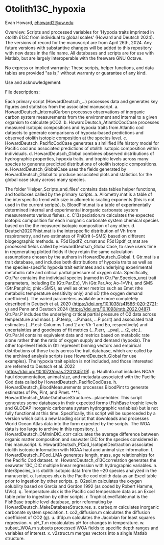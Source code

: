 # Otolith13C_hypoxia
Evan Howard, ehoward2@uw.edu

Overview:
Scripts and processed variables for 'Hypoxia traits imprinted in otolith δ13C from individual to global scales' (Howard and Deutsch 2024). The versions of record for the manuscript are from April 26th, 2024. Any future versions with substantive changes will be added to this repository with new dates in the file name. All databases and scripts are for use with Matlab, but are largely interoperable with the freeware GNU Octave.

No express or implied warranty: These scripts, helper functions, and data tables are provided "as is," without warranty or guarantee of any kind.

Use and acknowledgement: 

File descriptions:

Each primary script (HowardDeutsch_...) processes data and generates key figures and statistics from the associated manuscript.
a. HowardDeutsch_InternalCarbon processes observations of inorganic carbon system measurements from the environment and internal to a given organism to calculate pCO2. 
b. HowardDeutsch_AtlanticCodCase processes measured isotopic compositions and hypoxia traits from Atlantic cod datasets to generate comparisons of hypoxia-based predictions and observed otolith isotopic composition at the species level.
c. HowardDeutsch_PacificCodCase generates a similified life history model for Pacific cod and associated predictions of otolith isotopic composition within individuals.
d. HowardDeutsch_Global combines observed distributions of hydrographic properties, hypoxia traits, and trophic levels across many species to generate predicted distributions of otolith isotopic compositions. 
e. HowardDeutsch_GlobalCase uses the fields generated by HowardDeutsch_Global to produce associated plots and statistics for the global case study across many species. 

The folder 'Helper_Scripts_and_files' contains data tables helper functions, and toolboxes called by the primary scripts. 
a. Allometry.mat is a table of the interspecific trend with size in allometric scaling exponents (this is not used in the current scripts).
b. BloodPint.mat is a table of experimentally determined internal and experimental inorganic carbonate system measurements various fishes.
c. C13speciation.m calculates the expected isotopic composition for each inorganic carbonate system chemical species based on the the measured isotopic composition of any other.
d. Deutsch2020Phist.mat is the interspecific distribution of Vh from respirometry, and two estimates of PhiCrit (~SMS) based on different biogeographic methods.
e. F5d13pdfZ_ct.mat and F5d13pdf_ct,mat are processed fields called by HowardDeutsch_GlobalCase, to save users time in regenerating plotted fields if they retain the same calculation assumptions chosen by the authors in HowardDeutsch_Global.
f. Gtr.mat is a trait database, and includes both distributions of hypoxia traits as well as the species-specific hypoxia trait estimates and underlying experimental metabolic rate and critical partial pressure of oxygen data. Specifically, Gtr.Par contains the individual species (named in Gtr.Par.Species_unq) trait parameters, including Eo (Gtr.Par.Eo), Vh (Gtr.Par.Ao; Ao-1=Vh), and SMS (Gtr.Par.phic; phic=SMS), as well as other metrics such as Emet (the metabolic temperature sensitivity only) and αD (the oxygen demand coefficient). The varied parameters available are more completely described in Deutsch et al. 2020 (https://doi.org/10.1038/s41586-020-2721-y) and Penn and Deutsch 2024 (https://doi.org/10.1098/rstb.2022.0487). Gtr.Par.P includes the underlying critical partial pressure of O2 data across temperature and mass (...P.temp, ...P.mass, …P.pcrit) and associated trait estimates (…P.est: Columns 1 and 2 are Vh-1 and Eo, respectively) and uncertainties and goodness of fit metrics (…P.err, …pval, …r2, etc.). Gtr.Par.M contains equivalent data and metrics based on metabolic rate alone rather than the ratio of oxygen supply and demand (hypoxia). The other top-level fields in Gtr represent binning vectors and empirical distributions of those traits across the trait database, which are called by the archived analysis scripts (see HowardDeutsch_Global for use examples). The hypoxia trait epislon is not included, and those interested are referred to Deutsch et al. 2022 (https://doi.org/10.1073/pnas.2201345119).
g. HaulInfo.mat includes NOAA haul documentation, animal size, and metadata associated with the Pacific Cod data called by HowardDeutsch_PacificCodCase.
h. HowardDeutsch_BloodMeasurements processes BloodPint to generate estimates of Pw, Pint, and Pmet.
***i. HowardDeutsch_MakeDatabaseStructures...placeholder. This script generates some databases in their expected forms (FishBase trophic levels and GLODAP inorganic carbonate system hydrographic variables) but is not fully functional at this time. Specifically, this script will be superceded by a version which calls a new laoding script that downloads and processes World Ocean Atlas data into the form expected by the scripts. The WOA data is too large to archive in this repository.
j. HowardDeutsch_OMminDIC_corr calculates the average difference between organic matter composition and seawater DIC for the species considered in this manuscript.
k. HowardDeutsch_PCod_IsotopeIDextraction associates otolith isotopic information with NOAA haul and animal size information.
l. HowardDeutsch_PCod_LMA generates length, mass, age relationships for the Pacific Cod dataset.
m. HowardDeutsch_d13Ccorrelation generates the seawater 13C_DIC multiple linear regression with hydrographic variables.
n. InterSpecies_b is otolith isotopic data from the ~20 species analyzed in the manuscript.
o. Isotopes.xlsx is the Pacific cod otolith data as an Excel table prior to ingestion by other scripts.
p. O2sol.m calculates the oxygen solubility based on Garcia and Gordon 1992 (as coded by Robert Hamme, UVic).
q. Temperature.xlsx is the Pacific cod temperature data as an Excel table prior to ingestion by other scripts.
r. TrophicLevelTable.mat is the FishBase trophic level database, prior reformating by HowardDeutsch_MakeDatabaseStructures.
s. carbeq.m calculates inorganic carbonate system speciation.
t. co2_diffusion.m calculates the diffusion coefficient of CO2 (g). 
u. dfdp.m calculates the Jacobian for least squares regression.
v. pH_T.m recalculates pH for changes in temperature.
w. subset_WOA.m subsets processed WOA fields to specific depth ranges and variables of interest.
x. v2struct.m merges vectors into a single Matlab structure.


